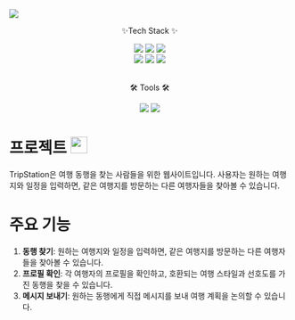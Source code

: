 <img src="https://capsule-render.vercel.app/api?type=waving&color=auto&height=200&section=header&text=TripStation&fontSize=90" />

<div align=Center>
	<p>✨Tech Stack ✨</p>	
</div>
<div align="center">
	<img src="https://img.shields.io/badge/Java-ED8B00?style=flat&logo=java&logoColor=white" />  
	<img src="https://img.shields.io/badge/Oracle-F80000?style=flat&logo=oracle&logoColor=white" />
	<img src="https://img.shields.io/badge/Spring-6DB33F?style=flat&logo=spring&logoColor=white" />
</div>
<div align=Center>
	<img src="https://img.shields.io/badge/JavaScript-F7DF1E?style=flat&logo=javascript&logoColor=black" />  
	<img src="https://img.shields.io/badge/HTML5-E34F26?style=flat&logo=html5&logoColor=white" />
	<img src="https://img.shields.io/badge/CSS-1572B6?style=flat&logo=css3&logoColor=white" />
</div>
<br>
<div align=Center>
	<p>🛠 Tools 🛠</p>
</div>
<div align=Center>
	<img src="https://img.shields.io/badge/Spring Tool Suite 3-007ACC?style=flat&logo=Java&logoColor=white" />
	<img src="https://img.shields.io/badge/Git-F05032?style=flat&logo=git&logoColor=white" />
</div>

# 프로젝트 <img src="https://user-images.githubusercontent.com/103208820/210212608-e28cdd0e-d35e-44b2-b65b-69003b248ea4.png"  width="30" height="30"/>

TripStation은 여행 동행을 찾는 사람들을 위한 웹사이트입니다. 사용자는 원하는 여행지와 일정을 입력하면, 같은 여행지를 방문하는 다른 여행자들을 찾아볼 수 있습니다.

# 주요 기능

1. **동행 찾기**: 원하는 여행지와 일정을 입력하면, 같은 여행지를 방문하는 다른 여행자들을 찾아볼 수 있습니다.
2. **프로필 확인**: 각 여행자의 프로필을 확인하고, 호환되는 여행 스타일과 선호도를 가진 동행을 찾을 수 있습니다.
3. **메시지 보내기**: 원하는 동행에게 직접 메시지를 보내 여행 계획을 논의할 수 있습니다.
